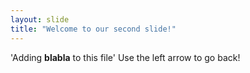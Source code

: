 ```yaml
---
layout: slide
title: "Welcome to our second slide!"
---
```

'Adding **blabla** to this file'
Use the left arrow to go back!
